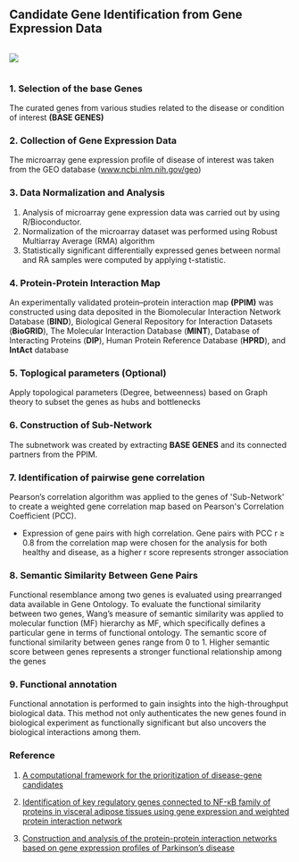 ## Candidate Gene Identification from Gene Expression Data


```python

```

<img src="methods2.jpg"> 


```python

```

### 1. Selection of the base Genes
The curated genes from various studies related to the disease or condition of interest **(BASE GENES)**

### 2. Collection of Gene Expression Data
The microarray gene expression profile of disease of interest was taken from the GEO database (www.ncbi.nlm.nih.gov/geo)

### 3. Data Normalization and Analysis
1. Analysis of microarray gene expression data was carried out by using R/Bioconductor. <br>
2. Normalization of the microarray dataset was performed using Robust Multiarray Average (RMA) algorithm <br>
3. Statistically significant differentially expressed genes between normal and RA samples were computed by applying t-statistic.<br>

### 4. Protein-Protein Interaction Map
An experimentally validated protein–protein interaction map **(PPIM)** was constructed using data deposited in the Biomolecular Interaction Network Database (**BIND**), Biological General Repository for Interaction Datasets (**BioGRID**), The Molecular Interaction Database (**MINT**), Database of Interacting Proteins (**DIP**), Human Protein Reference Database (**HPRD**), and **IntAct** database

### 5. Toplogical parameters (Optional)
Apply topological parameters (Degree, betweenness) based on Graph theory to subset the genes as hubs and bottlenecks

### 6. Construction of Sub-Network
The subnetwork was created by extracting **BASE GENES** and its connected partners from the PPIM.

### 7. Identification of pairwise gene correlation
Pearson’s correlation algorithm was applied to the genes of 'Sub-Network' to create a weighted gene correlation map based on Pearson's Correlation Coefficient (PCC). 

- Expression of gene pairs with high correlation. Gene pairs with PCC r ≥ 0.8  from the correlation map were chosen for the analysis for both healthy and disease, as a higher r score represents stronger association

### 8. Semantic Similarity Between Gene Pairs
Functional resemblance among two genes is evaluated using prearranged data available in Gene Ontology. To evaluate the functional similarity between two genes, Wang’s measure of semantic similarity was applied to molecular function (MF) hierarchy as MF, which specifically defines a particular gene in terms of functional ontology. The semantic score of functional similarity between genes range from 0 to 1. Higher semantic score between genes represents a stronger functional relationship among the genes

### 9. Functional annotation
Functional annotation is performed to gain insights into the high-throughput biological data. This method not only authenticates the new genes found in biological experiment as functionally significant but also uncovers the biological interactions among them.

### Reference

1. [A computational framework for the prioritization of disease-gene candidates](https://bmcgenomics.biomedcentral.com/articles/10.1186/1471-2164-16-S9-S2) <br>

2. [Identification of key regulatory genes connected to NF-κB family of proteins in visceral adipose tissues using gene expression and weighted protein interaction network](http://www.ncbi.nlm.nih.gov/pmc/articles/pmc6478283/) <br>

3. [Construction and analysis of the protein-protein interaction networks based on gene expression profiles of Parkinson’s disease](https://doi.org/10.1371/journal.pone.0103047) <br>
